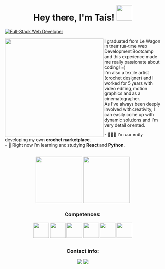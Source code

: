 <h1 align="center"> Hey there, I'm Taís! <img src="https://media.giphy.com/media/H8FP5CniGPbB4zFnRR/giphy.gif" width="50px"></h1>

<a href="https://git.io/typing-svg"><img src="https://readme-typing-svg.demolab.com?font=Poppins&weight=500&pause=990&color=349EC3&vCenter=true&width=435&height=45&lines=Full-Stack+Web+Developer" alt="Full-Stack Web Developer" /></a>

<img align="left" src="https://media.giphy.com/media/PgLLtnqHts1woXeKpy/giphy.gif" width="320px"> I graduated from Le Wagon in their full-time Web Development Bootcamp and this experience made me really passionate about coding! =)<br>
I'm also a textile artist (crochet designer) and I worked for 5 years with video editing, motion graphics and as a cinematographer.<br>
As I've always been deeply involved with creativity, I can easily come up with dynamic solutions and I'm very detail oriented.

<div align="left">
- 👩‍💻🧶 I’m currently developing my own <strong> crochet marketplace</strong>.<br>
- 📜 Right now I’m learning and studying <strong>React</strong> and <strong>Python</strong>.
</div>

##

<div align="center">
  <img height="150em" src="https://github-readme-stats-eight-theta.vercel.app/api?username=tataz1k4&show_icons=true&theme=react&include_all_commits=true&count_private=true"/>
  <img height="150em" src="https://github-readme-stats-eight-theta.vercel.app/api/top-langs/?username=tataz1k4&layout=compact&langs_count=8&theme=react"/>


<h3 align="center">Competences:</h3>
<p align="center"><img height="50" width="50" src="https://img.icons8.com/color/50/null/ruby-programming-language.png" /> <img height="50" width="50" src="https://user-images.githubusercontent.com/111141680/209415388-9da3c3fc-1a14-4d47-86ab-2e292e6cd481.png"/> <img height="50" width="50" src="https://img.icons8.com/color/48/null/javascript--v1.png"/> <img height="50" width="50" src="https://img.icons8.com/color/48/null/html-5--v1.png"/> <img height="50" width="50" src="https://img.icons8.com/color/48/null/css3.png"/> <img height="50" width="50" src="https://img.icons8.com/external-flat-juicy-fish/50/null/external-sql-coding-and-development-flat-flat-juicy-fish.png"/></p></div>
</div>

##

<h3 align="center">Contact info:</h3>
<p align="center">
  <a href = "mailto:taisdecamposb@gmail.com"><img src="https://img.shields.io/badge/-Gmail-%23333?style=for-the-badge&logo=gmail&logoColor=white" target="_blank"></a>
  <a href="https://www.linkedin.com/in/taisdecampos/" target="_blank"><img src="https://img.shields.io/badge/-LinkedIn-%230077B5?style=for-the-badge&logo=linkedin&logoColor=white" target="_blank"></a> 
</p>
